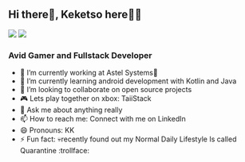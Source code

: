 ## Hi there👋, Keketso here👨‍💻
[![](https://img.icons8.com/material-two-tone/32/000000/linkedin.png)](https://linkedin.com/in/jainam-desai)
[![](https://img.icons8.com/material-two-tone/32/000000/linkedin.png)](https://linkedin.com/in/jainam-desai)
<!--[![](https://img.icons8.com/windows/32/000000/hackerrank.png)](https://www.hackerrank.com/jainamd)
[![](https://img.icons8.com/ios/32/000000/resume-website.png)](https://th3c0d3br34ker.github.io)-->
### Avid Gamer and Fullstack Developer

- 🔭 I’m currently working at Astel Systems💚
- 🌱 I’m currently learning android development with Kotlin and Java
- 🙌 I’m looking to collaborate on open source projects
- 🎮 Lets play together on xbox: TaiiStack
- 💬 Ask me about anything really
- 📫 How to reach me: Connect with me on LinkedIn
- 😄 Pronouns: KK
- ⚡ Fun fact: 💀recently found out my Normal Daily Lifestyle Is called Quarantine :trollface: 
<!--
- 🤔 I’m looking for help with ...-->
